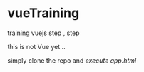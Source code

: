 # vueTraining
training vuejs step , step

this is not Vue yet ..

simply clone the repo and 
*execute app.html*
